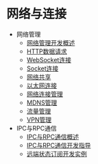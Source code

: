 # 网络与连接

- 网络管理
  - [网络管理开发概述](net-mgmt-overview.md)
  - [HTTP数据请求](http-request.md)
  - [WebSocket连接](websocket-connection.md)
  - [Socket连接](socket-connection.md)
  - [网络共享](net-sharing.md)
  - [以太网连接](net-ethernet.md)
  - [网络连接管理](net-connection-manager.md)
  - [MDNS管理](net-mdns.md)
  - [流量管理](net-statistics.md)
  - [VPN管理](net-vpn.md)
- IPC与RPC通信
  - [IPC与RPC通信概述](ipc-rpc-overview.md)
  - [IPC与RPC通信开发指导](ipc-rpc-development-guideline.md)
  - [远端状态订阅开发实例](subscribe-remote-state.md)
